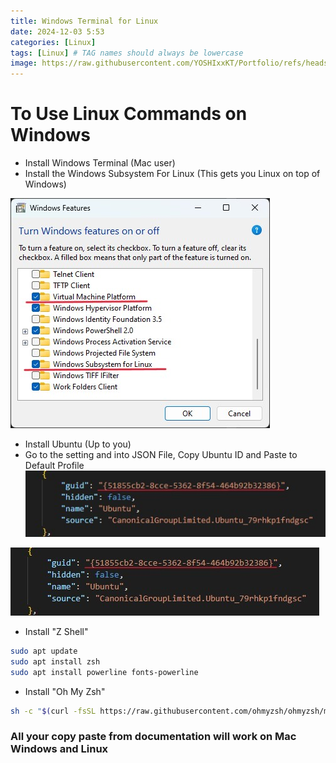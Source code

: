 ```yaml
---
title: Windows Terminal for Linux
date: 2024-12-03 5:53
categories: [Linux]
tags: [Linux] # TAG names should always be lowercase
image: https://raw.githubusercontent.com/YOSHIxxKT/Portfolio/refs/heads/main/images/images/images.jpg?token=GHSAT0AAAAAAC3HK5KFXGZ3HFOIE56HGJLIZ2QABDQ
---
```



# To Use Linux Commands on Windows 

* Install Windows Terminal (Mac user)
* Install the Windows Subsystem For Linux
(This gets you Linux on top of Windows)

![img-description](https://raw.githubusercontent.com/YOSHIxxKT/Portfolio/refs/heads/main/images/images/Windowsubsystem.jpg?token=GHSAT0AAAAAAC3HK5KEZ6OHZC5772QDAP76Z2QABSA)
* Install Ubuntu (Up to you)
* Go to the setting and into JSON File, Copy Ubuntu ID and Paste to Default Profile 
![img-description](https://raw.githubusercontent.com/YOSHIxxKT/Portfolio/refs/heads/main/images/images/ubuntu.jpg?token=GHSAT0AAAAAAC3HK5KEEPQTKUZJJECXPWQ6Z2P76AQ)


![img-description](https://raw.githubusercontent.com/YOSHIxxKT/Portfolio/refs/heads/main/images/images/ubuntu.jpg?token=GHSAT0AAAAAAC3HK5KEEPQTKUZJJECXPWQ6Z2P76AQ)
* Install "Z Shell"
```bash
sudo apt update
sudo apt install zsh
sudo apt install powerline fonts-powerline
 ```
 

* Install "Oh My Zsh"

```bash
sh -c "$(curl -fsSL https://raw.githubusercontent.com/ohmyzsh/ohmyzsh/master/tools/install.sh)"
```

### All your copy paste from documentation will work on Mac Windows and Linux